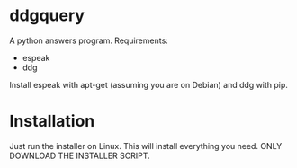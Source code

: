 # ddgquery
A python answers program.
Requirements:
- espeak
- ddg

Install espeak with apt-get (assuming you are on Debian) and ddg with pip.

# Installation
Just run the installer on Linux. This will install everything you need. ONLY DOWNLOAD THE INSTALLER SCRIPT.
